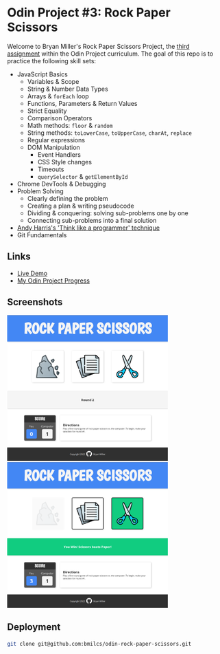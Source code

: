 # Odin Project #3: Rock Paper Scissors

Welcome to Bryan Miller's Rock Paper Scissors Project, the [third assignment](https://www.theodinproject.com/lessons/foundations-rock-paper-scissors) within the Odin Project curriculum. The goal of this repo is to practice the following skill sets:

- JavaScript Basics
  - Variables & Scope
  - String & Number Data Types
  - Arrays & `forEach` loop
  - Functions, Parameters & Return Values
  - Strict Equality
  - Comparison Operators
  - Math methods: `floor` & `random`
  - String methods: `toLowerCase`, `toUpperCase`, `charAt`, `replace`
  - Regular expressions
  - DOM Manipulation
    - Event Handlers
    - CSS Style changes
    - Timeouts
    - `querySelector` & `getElementById`
- Chrome DevTools & Debugging
- Problem Solving
  - Clearly defining the problem
  - Creating a plan & writing pseudocode
  - Dividing & conquering: solving sub-problems one by one
  - Connecting sub-problems into a final solution
- [Andy Harris's 'Think like a programmer' technique](https://www.youtube.com/watch?v=azcrPFhaY9k)
- Git Fundamentals

## Links

- [Live Demo](https://bmilcs.github.io/odin-rock-paper-scissors/)
- [My Odin Project Progress](https://github.com/bmilcs/op)

## Screenshots

<img src="./img/desktop.png" width="375px" alt="Desktop #1">
<img src="./img/desktop2.png" width="375px" alt="Desktop #2">

## Deployment

```sh
git clone git@github.com:bmilcs/odin-rock-paper-scissors.git
```
